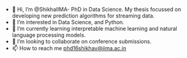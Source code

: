 - 👋 Hi, I’m @ShikhaIIMA- PhD in Data Science. My thesis focussed on developing new prediction algorithms for streaming data.
- 👀 I’m interested in Data Science, and Python.
- 🌱 I’m currently learning interpretable machine learning and natural language processing models.
- 💞️ I’m looking to collaborate on conference submissions.
- 📫 How to reach me phd16shikhav@iima.ac.in

<!---
ShikhaIIMA/ShikhaIIMA is a ✨ special ✨ repository because its `README.md` (this file) appears on your GitHub profile.
You can click the Preview link to take a look at your changes.
--->
